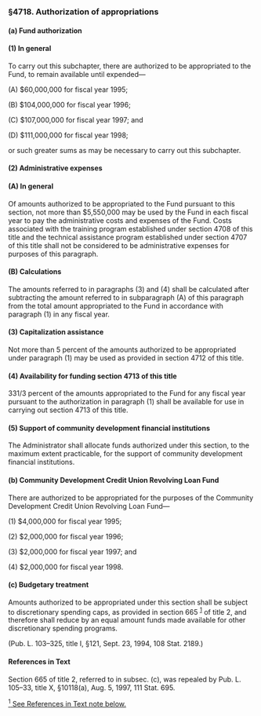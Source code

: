 ### §4718. Authorization of appropriations ###

#### (a) Fund authorization ####

#### (1) In general ####

To carry out this subchapter, there are authorized to be appropriated to the Fund, to remain available until expended—

(A) $60,000,000 for fiscal year 1995;

(B) $104,000,000 for fiscal year 1996;

(C) $107,000,000 for fiscal year 1997; and

(D) $111,000,000 for fiscal year 1998;

or such greater sums as may be necessary to carry out this subchapter.

#### (2) Administrative expenses ####

#### (A) In general ####

Of amounts authorized to be appropriated to the Fund pursuant to this section, not more than $5,550,000 may be used by the Fund in each fiscal year to pay the administrative costs and expenses of the Fund. Costs associated with the training program established under section 4708 of this title and the technical assistance program established under section 4707 of this title shall not be considered to be administrative expenses for purposes of this paragraph.

#### (B) Calculations ####

The amounts referred to in paragraphs (3) and (4) shall be calculated after subtracting the amount referred to in subparagraph (A) of this paragraph from the total amount appropriated to the Fund in accordance with paragraph (1) in any fiscal year.

#### (3) Capitalization assistance ####

Not more than 5 percent of the amounts authorized to be appropriated under paragraph (1) may be used as provided in section 4712 of this title.

#### (4) Availability for funding section 4713 of this title ####

331/3 percent of the amounts appropriated to the Fund for any fiscal year pursuant to the authorization in paragraph (1) shall be available for use in carrying out section 4713 of this title.

#### (5) Support of community development financial institutions ####

The Administrator shall allocate funds authorized under this section, to the maximum extent practicable, for the support of community development financial institutions.

#### (b) Community Development Credit Union Revolving Loan Fund ####

There are authorized to be appropriated for the purposes of the Community Development Credit Union Revolving Loan Fund—

(1) $4,000,000 for fiscal year 1995;

(2) $2,000,000 for fiscal year 1996;

(3) $2,000,000 for fiscal year 1997; and

(4) $2,000,000 for fiscal year 1998.

#### (c) Budgetary treatment ####

Amounts authorized to be appropriated under this section shall be subject to discretionary spending caps, as provided in section 665 <sup><a href="#4718_1_target" name="4718_1">1</a></sup> of title 2, and therefore shall reduce by an equal amount funds made available for other discretionary spending programs.

(Pub. L. 103–325, title I, §121, Sept. 23, 1994, 108 Stat. 2189.)

#### References in Text ####

Section 665 of title 2, referred to in subsec. (c), was repealed by Pub. L. 105–33, title X, §10118(a), Aug. 5, 1997, 111 Stat. 695.

[<sup>1</sup> See References in Text note below.](#4718_1)